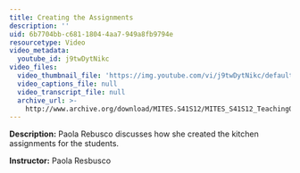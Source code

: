 ```yaml
---
title: Creating the Assignments
description: ''
uid: 6b7704bb-c681-1804-4aa7-949a8fb9794e
resourcetype: Video
video_metadata:
  youtube_id: j9twDytNikc
video_files:
  video_thumbnail_file: 'https://img.youtube.com/vi/j9twDytNikc/default.jpg'
  video_captions_file: null
  video_transcript_file: null
  archive_url: >-
    http://www.archive.org/download/MITES.S41S12/MITES_S41S12_Teaching04_300k.mp4
---
```


**Description:** Paola Rebusco discusses how she created the kitchen assignments for the students.

**Instructor:** Paola Resbusco